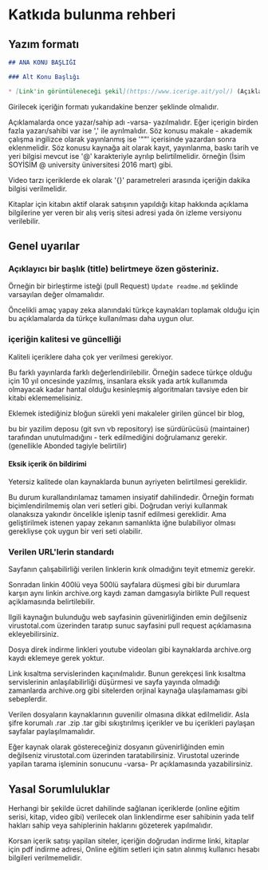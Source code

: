 # Katkıda bulunma rehberi

## Yazım formatı

``` markdown
## ANA KONU BAŞLIĞI

### Alt Konu Başlığı

* [Link'in görüntüleneceği şekil](https://www.icerige.ait/yol/) (Açıklamalar)

```
Girilecek içeriğin formatı yukarıdakine benzer şeklinde olmalıdır.

Açıklamalarda once yazar/sahip adı -varsa- yazılmalıdır.
Eğer içerigin birden fazla yazarı/sahibi var ise ',' ile ayrılmalıdır. 
Söz konusu makale - akademik çalışma ingilizce olarak yayınlanmış ise '""' içerisinde yazardan sonra eklenmelidir.
Söz konusu kaynağa ait olarak kayıt, yayınlanma, baskı tarih ve yeri bilgisi mevcut ise '@' karakteriyle ayrılıp belirtilmelidir.
örneğin (İsim SOYİSİM @ university üniversitesi 2016 mart) gibi.

Video tarzı içeriklerde ek olarak '{}' parametreleri arasında içeriğin dakika bilgisi verilmelidir.

Kitaplar için kitabın aktif olarak satışının yapıldığı kitap hakkında açıklama bilgilerine yer veren bir alış veriş sitesi adresi yada ön izleme versiyonu verilebilir. 

## Genel uyarılar

### Açıklayıcı bir başlık (title) belirtmeye özen gösteriniz.
Örneğin bir birleştirme isteği (pull Request) `Update readme.md` şeklinde varsayılan değer olmamalıdır.

Öncelikli amaç yapay zeka alanındaki türkçe kaynakları toplamak olduğu için bu açıklamalarda da türkçe kullanılması daha uygun olur. 

### içeriğin kalitesi ve güncelliği

Kaliteli içeriklere daha çok yer verilmesi gerekiyor.

Bu farklı yayınlarda farklı değerlendirilebilir. 
Örneğin sadece türkçe olduğu için 10 yıl oncesinde yazılmış, 
insanlara eksik yada artık kullanımda olmayacak kadar hantal olduğu kesinleşmiş algoritmaları tavsiye eden bir kitabi eklememelisiniz.

Eklemek istediğiniz bloğun sürekli yeni makaleler girilen güncel bir blog,

bu bir yazilim deposu (git svn vb repository) ise 
sürdürücüsü (maintainer) tarafından unutulmadığını - terk edilmediğini doğrulamanız gerekir. (genellikle Abonded tagiyle belirtilir)

#### Eksik içerik ön bildirimi
Yetersiz kalitede olan kaynaklarda bunun ayriyeten belirtilmesi gereklidir.

Bu durum kurallandırılamaz tamamen insiyatif dahilindedir. Örneğin formatı biçimlendirilmemiş olan veri setleri gibi.
Doğrudan veriyi kullanmak olanaksıza yakındır öncelikle işlenip tasnif edilmesi gereklidir. Ama geliştirilmek istenen yapay zekanın
samanlıkta iğne bulabiliyor olması gerekliyse çok uygun bir veri seti olabilir.

### Verilen URL'lerin standardı
Sayfanın çalışabilirliği verilen linklerin kırık olmadığını teyit etmemiz gerekir.

Sonradan linkin 400lü veya 500lü sayfalara düşmesi gibi bir durumlara karşın aynı linkin archive.org kaydı zaman damgasıyla birlikte 
Pull request açiklamasında belirtilebilir. 

Ilgili kaynağın bulunduğu web sayfasinin güvenirliğinden emin değilseniz virustotal.com üzerinden taratıp sunuc sayfasini pull request açıklamasına ekleyebilirsiniz.

Dosya direk indirme linkleri youtube videoları gibi kaynaklarda archive.org kaydı eklemeye gerek yoktur.

Link kısaltma servislerinden kaçınılmalıdır. 
Bunun gerekçesi link kısaltma servislerinin anlaşılabilirliği düşürmesi ve sayfa yayında olmadığı zamanlarda archive.org gibi sitelerden orjinal kaynağa ulaşılamaması gibi sebeplerdir.

Verilen dosyaların kaynaklarının guvenilir olmasına dikkat edilmelidir. Asla şifre korumalı .rar .zip .tar gibi sıkıştırılmış içerikler ve bu içerikleri paylaşan sayfalar paylaşılmamalıdır.

Eğer kaynak olarak göstereceğiniz dosyanın güvenirliğinden emin değilseniz virustotal.com üzerinden taratabilirsiniz. 
Virustotal uzerinde yapilan tarama işleminin sonucunu -varsa- Pr açıklamasında yazabilirsiniz.

## Yasal Sorumluluklar

Herhangi bir şekilde ücret dahilinde sağlanan içeriklerde (online eğitim serisi, kitap, video gibi) verilecek olan linklendirme
eser sahibinin yada telif hakları sahip veya sahiplerinin haklarını gözeterek yapılmalıdır.

Korsan içerik satışı yapilan siteler, içeriğin doğrudan indirme linki, kitaplar için pdf indirme adresi, Online eğitim setleri için satın alınmış kullanıcı hesabı bilgileri verilmemelidir. 
